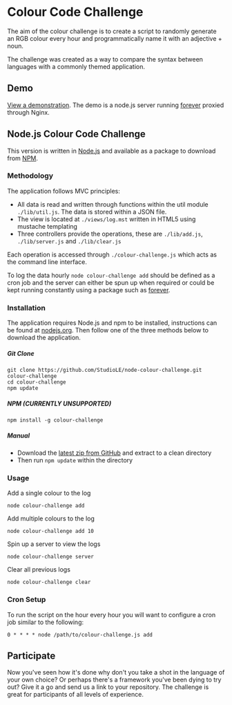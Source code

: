 # Colour Code Challenge

The aim of the colour challenge is to create a script to randomly generate an RGB colour every hour and programmatically name it with an adjective + noun.

The challenge was created as a way to compare the syntax between languages with a commonly themed application.

## Demo

[View a demonstration](https://colourchallenge.studiole.uk). The demo is a node.js server running [forever](https://github.com/foreverjs/forever) proxied through Nginx.

## Node.js Colour Code Challenge

This version is written in [Node.js](http://nodejs.org/) and available as a package to download from [NPM](https://www.npmjs.com/).

### Methodology

The application follows MVC principles:

- All data is read and written through functions within the util module `./lib/util.js`. The data is stored within a JSON file.
- The view is located at `./views/log.mst` written in HTML5 using mustache templating
- Three controllers provide the operations, these are `./lib/add.js`, `./lib/server.js` and `./lib/clear.js`

Each operation is accessed through `./colour-challenge.js` which acts as the command line interface.

To log the data hourly `node colour-challenge add` should be defined as a cron job and the server can either be spun up when required or could be kept running constantly using a package such as [forever](https://github.com/foreverjs/forever).

### Installation

The application requires Node.js and npm to be installed, instructions can be found at [nodejs.org](http://nodejs.org/). Then follow one of the three methods below to download the application.

##### Git Clone
```
git clone https://github.com/StudioLE/node-colour-challenge.git colour-challenge
cd colour-challenge
npm update
```

##### NPM (CURRENTLY UNSUPPORTED)
```
npm install -g colour-challenge
```

##### Manual

- Download the [latest zip from GitHub](https://github.com/StudioLE/node-colour-challenge/archive/master.zip) and extract to a clean directory
- Then run `npm update` within the directory

### Usage

Add a single colour to the log
```
node colour-challenge add
```

Add multiple colours to the log
```
node colour-challenge add 10
```

Spin up a server to view the logs
```
node colour-challenge server
```

Clear all previous logs
```
node colour-challenge clear
```

### Cron Setup

To run the script on the hour every hour you will want to configure a cron job similar to the following:

```
0 * * * * node /path/to/colour-challenge.js add
```

## Participate

Now you've seen how it's done why don't you take a shot in the language of your own choice? Or perhaps there's a framework you've been dying to try out? Give it a go and send us a link to your repository. The challenge is great for participants of all levels of experience.
